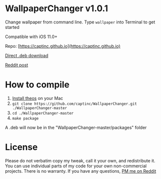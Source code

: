 # WallpaperChanger v1.0.1
Change wallpaper from command line. Type `wallpaper` into Terminal to get started

Compatible with iOS 11.0+

Repo: [https://captinc.github.io](https://captinc.github.io)

[Direct .deb download](https://github.com/captinc/WallpaperChanger/releases/download/v1.0.1/com.captinc.wallpaperchanger_1.0.1_iphoneos-arm.deb)

[Reddit post](https://www.reddit.com/r/jailbreak/comments/eguyrg/release_wallpaperchanger_change_wallpaper_from)

# How to compile
1. [Install theos](https://github.com/theos/theos/wiki/Installation-macOS) on your Mac
2. `git clone https://github.com/captinc/WallpaperChanger.git ./WallpaperChanger-master`
3. `cd ./WallpaperChanger-master`
4. `make package`

A .deb will now be in the "WallpaperChanger-master/packages" folder

# License
Please do not verbatim copy my tweak, call it your own, and redistribute it. You can use individual parts of my code for your own non-commercial projects. There is no warranty. If you have any questions, [PM me on Reddit](https://www.reddit.com/message/compose/?to=captinc37&subject=GitHub%20question)
